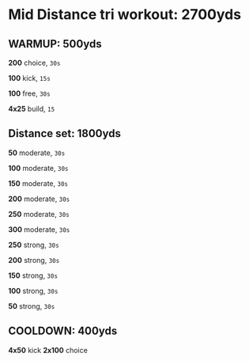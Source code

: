 # Mid Distance tri workout: 2700yds
## WARMUP: 500yds
**200** choice, `30s` <p>
**100** kick, `15s`<p>
**100** free, `30s`<p>
**4x25** build, `15`<p>
## Distance set: 1800yds
**50** moderate, `30s` <p>
**100** moderate, `30s` <p>
**150** moderate, `30s` <p>
**200** moderate, `30s` <p>
**250** moderate, `30s` <p>
**300** moderate, `30s` <p>
**250** strong, `30s` <p>
**200** strong, `30s` <p>
**150** strong, `30s` <p>
**100** strong, `30s` <p>
**50** strong, `30s` <p>
## COOLDOWN: 400yds
**4x50** kick
**2x100** choice